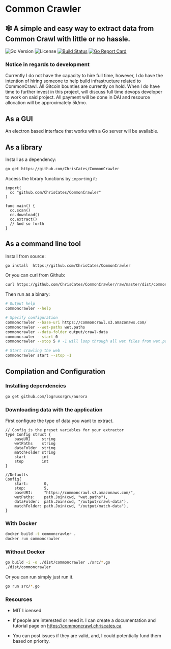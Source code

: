 # Common Crawler

## 🕸 A simple and easy way to extract data from Common Crawl with little or no hassle.

![Go Version](https://img.shields.io/badge/Go-v1.12.4-blue.svg)
![License](https://img.shields.io/badge/license-MIT-blue.svg)
[![Build Status](https://travis-ci.org/ChrisCates/CommonCrawler.svg?branch=master)](https://travis-ci.org/ChrisCates/CommonCrawler)
[![Go Report Card](https://goreportcard.com/badge/github.com/ChrisCates/CommonCrawler)](https://goreportcard.com/report/github.com/ChrisCates/CommonCrawler)

### Notice in regards to development

Currently I do not have the capacity to hire full time, however, I do have the intention of hiring someone to help build infrastructure related to CommonCrawl. All Gitcoin bounties are currently on hold. When I do have time to further invest in this project, will discuss full time devops developer to work on said project. All payment will be done in DAI and resource allocation will be approximately 5k/mo.

## As a GUI

An electron based interface that works with a Go server will be available.

## As a library

Install as a dependency:

```bash
go get https://github.com/ChrisCates/CommonCrawler
```

Access the library functions by `import`ing it:

```golang
import(
  cc "github.com/ChrisCates/CommonCrawler"
)

func main() {
  cc.scan()
  cc.download()
  cc.extract()
  // And so forth
}
```

## As a command line tool

Install from source:

```bash
go install  https://github.com/ChrisCates/CommonCrawler
```

Or you can curl from Github:

```bash
curl https://github.com/ChrisCates/CommonCrawler/raw/master/dist/commoncrawler -o commoncrawler
```

Then run as a binary:

```bash
# Output help
commoncrawler --help

# Specify configuration
commoncrawler --base-uri https://commoncrawl.s3.amazonaws.com/
commoncrawler --wet-paths wet.paths
commoncrawler --data-folder output/crawl-data
commoncrawler --start 0
commoncrawler --stop 5 # -1 will loop through all wet files from wet.paths

# Start crawling the web
commoncrawler start --stop -1
```

## Compilation and Configuration

### Installing dependencies

```bash
go get github.com/logrusorgru/aurora
```

### Downloading data with the application

First configure the type of data you want to extract.

```golang
// Config is the preset variables for your extractor
type Config struct {
    baseURI     string
    wetPaths    string
    dataFolder  string
    matchFolder string
    start       int
    stop        int
}

//Defaults
Config{
    start:       0,
    stop:        5,
    baseURI:     "https://commoncrawl.s3.amazonaws.com/",
    wetPaths:    path.Join(cwd, "wet.paths"),
    dataFolder:  path.Join(cwd, "/output/crawl-data"),
    matchFolder: path.Join(cwd, "/output/match-data"),
}
```

### With Docker

```bash
docker build -t commoncrawler .
docker run commoncrawler
```

### Without Docker

```bash
go build -i -o ./dist/commoncrawler ./src/*.go
./dist/commoncrawler
```

Or you can run simply just run it.

```bash
go run src/*.go
```

### Resources

- MIT Licensed

- If people are interested or need it. I can create a documentation and tutorial page on https://commoncrawl.chriscates.ca

- You can post issues if they are valid, and, I could potentially fund them based on priority.
